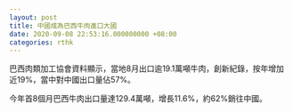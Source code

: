 ```yaml
---
layout: post
title: 中國成為巴西牛肉進口大國
date: 2020-09-08 22:53:16.000000000 +08:00
categories: rthk
---
```


巴西肉類加工協會資料顯示，當地8月出口逾19.1萬噸牛肉，創新紀錄，按年增加近19%，當中對中國出口量佔57%。

今年首8個月巴西牛肉出口量達129.4萬噸，增長11.6%，約62%銷往中國。
